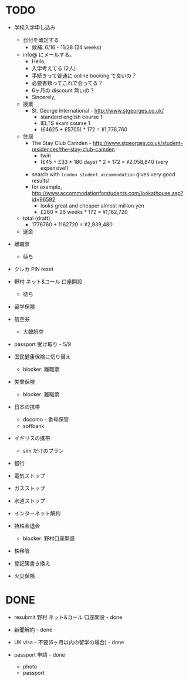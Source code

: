 # TODO

- 学校入学申し込み
  - 日付を確定する
    - 候補: 6/16 - 11/28 (24 weeks)
  - info@ にメールする。
    - Hello,
    - 入学考えてる (2人)
    - 手続きって普通に online booking で良いの？
    - 必要書類ってこれで会ってる？
    - 6ヶ月の discount 無いの？
    - Sincerely,
  - 授業
    - St. George International - http://www.stgeorges.co.uk/
      - standard english course 1
      - IELTS exam course 1
      - (£4625 + £5705) * 172 = ¥1,776,760
  - 住居
    - The Stay Club Camden - http://www.stgeorges.co.uk/student-residences/the-stay-club-camden
      - twin
      - (£45 + £33 * 180 days) * 2 * 172 = ¥2,058,840 (very expensive!)
    - search with `london student accommodation` gives very good results!
    - for example, http://www.accommodationforstudents.com/lookathouse.asp?id=96592
      - looks great and cheaper almost million yen
      - £260 * 26 weeks * 172 = ¥1,162,720
  - total (draft)
    - 1776760 + 1162720 = ¥2,939,480
  - 送金

- 離職票
  - 待ち

- クレカ PIN reset

- 野村 ネット&コール 口座開設
  - 待ち

- 留学保険

- 航空券
  - 大韓航空

- passport 受け取り - 5/9

- 国民健康保険に切り替え
  - blocker: 離職票

- 失業保険
  - blocker: 離職票

- 日本の携帯
  - docomo - 番号保管
  - softbank

- イギリスの携帯
  - sim だけのプラン

- 銀行

- 電気ストップ

- ガスストップ

- 水道ストップ

- インターネット解約

- 持株会退会
  - blocker: 野村口座開設

- 株移管

- 登記簿書き換え

- 火災保険


# DONE

- resubmit 野村 ネット&コール 口座開設 - done

- 新聞解約 - done

- UK visa - 不要(6ヶ月以内の留学の場合) - done

- passport 申請 - done
  - photo
  - passport
